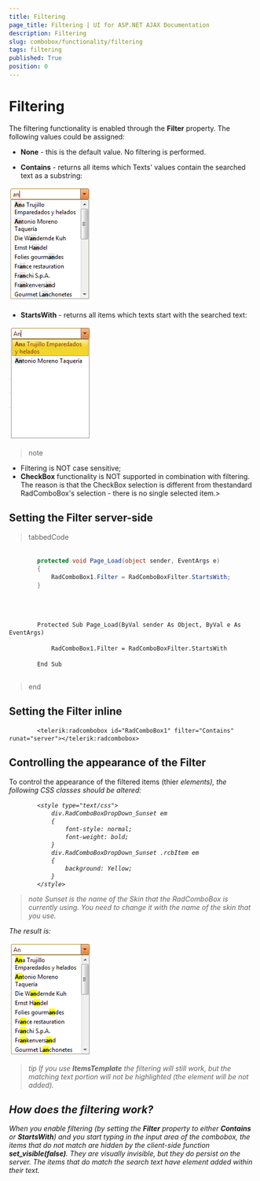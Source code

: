```yaml
---
title: Filtering
page_title: Filtering | UI for ASP.NET AJAX Documentation
description: Filtering
slug: combobox/functionality/filtering
tags: filtering
published: True
position: 0
---
```


# Filtering



The filtering functionality is enabled through the __Filter__ property. The following values could be assigned:

* __None__ - this is the default value. No filtering is performed.

* __Contains__ - returns all items which Texts' values contain the searched text as a substring:

![ComboBox Filter Contains](images/combobox_filter_contains.png)

* __StartsWith__ - returns all items which texts start with the searched text:

![ComboBox Filter Starts With](images/combobox_filter_startswith.png)

>note 
* Filtering is NOT case sensitive;
*  __CheckBox__ functionality is NOT supported in combination with filtering. The reason is that the CheckBox selection is different from thestandard RadComboBox's selection - there is no single selected item.>


## Setting the Filter server-side

>tabbedCode

````C#
	
	    protected void Page_Load(object sender, EventArgs e) 
	    { 
	        RadComboBox1.Filter = RadComboBoxFilter.StartsWith; 
	    }
	
````



````VB.NET
	
	
	    Protected Sub Page_Load(ByVal sender As Object, ByVal e As EventArgs)
	
	        RadComboBox1.Filter = RadComboBoxFilter.StartsWith
	
	    End Sub
	
````


>end

## Setting the Filter inline

````ASPNET
	    <telerik:radcombobox id="RadComboBox1" filter="Contains" runat="server"></telerik:radcombobox>
````



## Controlling the appearance of the Filter

To control the appearance of the filtered items (thier __<EM>__ elements), the following CSS classes should be altered:

````ASPNET
	    <style type="text/css">
	        div.RadComboBoxDropDown_Sunset em
	        {
	            font-style: normal;
	            font-weight: bold;
	        }
	        div.RadComboBoxDropDown_Sunset .rcbItem em
	        {
	            background: Yellow;
	        }
	    </style>
````



>note Sunset is the name of the Skin that the RadComboBox is currently using. You need to change it with the name of the skin that you use.
>


The result is:

![ComboBox Filter Styled](images/combobox_filter_control_appearance.png)

>tip If you use __ItemsTemplate__ the filtering will still work, but the matching text portion will not be highlighted (the __<EM>__ element will be not added).
>


## How does the filtering work?

When you enable filtering (by setting the __Filter__ property to either __Contains__ or __StartsWith__) and you start typing in the input area of the combobox, the items that do not match are hidden by the client-side function __set_visible(false)__. They are visually invisible, but they do persist on the server. The items that do match the search text have __<EM>__ element added within their text.
